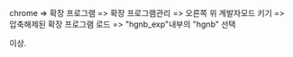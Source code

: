 chrome => 확장 프로그램 => 확장 프로그램관리 => 오른쪽 위 계발자모드 키기
=> 압축해제된 확장 프로그램 로드 => "hgnb_exp"내부의 "hgnb" 선택



이상.

